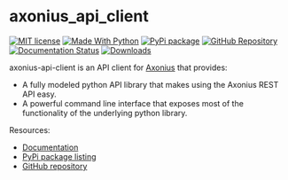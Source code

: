 # axonius_api_client

[![MIT license](https://img.shields.io/badge/License-MIT-blue.svg)](https://lbesson.mit-license.org/)
[![Made With Python](https://img.shields.io/badge/Made%20with-Python-1f425f.svg)](https://www.python.org/)
[![PyPi package](https://badge.fury.io/py/axonius-api-client.svg)](https://pypi.org/project/axonius-api-client/)
[![GitHub Repository](https://badge.fury.io/gh/Axonius%2Faxonius_api_client.svg)](https://github.com/Axonius/axonius_api_client)
[![Documentation Status](https://readthedocs.org/projects/axonius-api-client/badge/?version=latest)](https://axonius-api-client.readthedocs.io/en/latest/?badge=latest)
[![Downloads](https://pepy.tech/badge/axonius-api-client)](https://pepy.tech/project/axonius-api-client)

axonius-api-client is an API client for [Axonius](https://axonius.com) that provides:

* A fully modeled python API library that makes using the Axonius REST API easy.
* A powerful command line interface that exposes most of the functionality of the
  underlying python library.

Resources:

* [Documentation](https://axonius-api-client.readthedocs.io/)
* [PyPi package listing](https://pypi.org/project/axonius-api-client/)
* [GitHub repository](https://github.com/Axonius/axonius_api_client)
